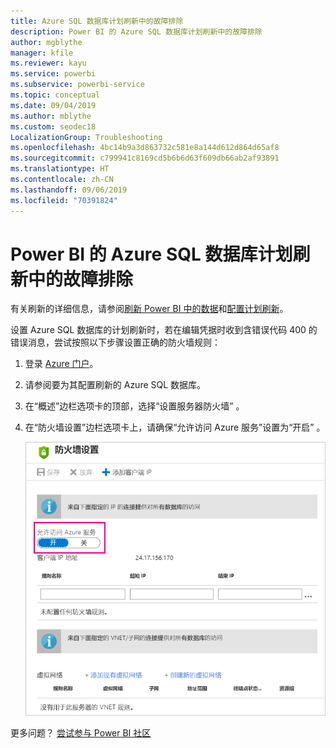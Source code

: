 ```yaml
---
title: Azure SQL 数据库计划刷新中的故障排除
description: Power BI 的 Azure SQL 数据库计划刷新中的故障排除
author: mgblythe
manager: kfile
ms.reviewer: kayu
ms.service: powerbi
ms.subservice: powerbi-service
ms.topic: conceptual
ms.date: 09/04/2019
ms.author: mblythe
ms.custom: seodec18
LocalizationGroup: Troubleshooting
ms.openlocfilehash: 4bc14b9a3d863732c581e8a144d612d864d65af8
ms.sourcegitcommit: c799941c8169cd5b6b6d63f609db66ab2af93891
ms.translationtype: HT
ms.contentlocale: zh-CN
ms.lasthandoff: 09/06/2019
ms.locfileid: "70391824"
---
```

# <a name="troubleshooting-scheduled-refresh-for-azure-sql-databases-in-power-bi"></a>Power BI 的 Azure SQL 数据库计划刷新中的故障排除

有关刷新的详细信息，请参阅[刷新 Power BI 中的数据](refresh-data.md)和[配置计划刷新](refresh-scheduled-refresh.md)。

设置 Azure SQL 数据库的计划刷新时，若在编辑凭据时收到含错误代码 400 的错误消息，尝试按照以下步骤设置正确的防火墙规则：

1. 登录 [Azure 门户](https://portal.azure.com)。

1. 请参阅要为其配置刷新的 Azure SQL 数据库。

1. 在“概述”边栏选项卡的顶部，选择“设置服务器防火墙”   。

1. 在“防火墙设置”边栏选项卡上，请确保“允许访问 Azure 服务”设置为“开启”    。

    ![Azure 允许的服务](media/service-admin-troubleshooting-scheduled-refresh-azure-sql-databases/azurerefresh.png)  

更多问题？ [尝试参与 Power BI 社区](http://community.powerbi.com/)
